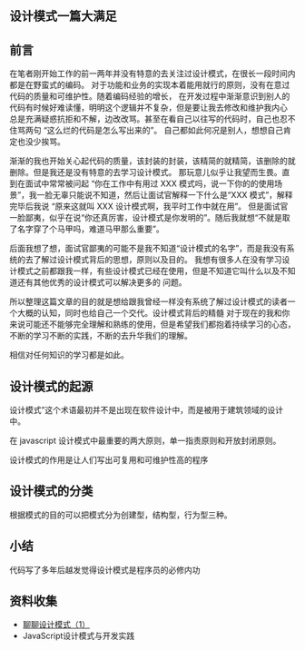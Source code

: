 ## 设计模式一篇大满足

## 前言
在笔者刚开始工作的前一两年并没有特意的去关注过设计模式，在很长一段时间内都是在野蛮式的编码。
对于功能和业务的实现本着能用就行的原则，没有在意过代码的质量和可维护性。随着编码经验的增长，
在开发过程中渐渐意识到别人的代码有时候好难读懂，明明这个逻辑并不复杂，但是要让我去修改和维护我内心
总是充满疑惑抗拒和不解，边改改骂。甚至在看自己以往写的代码时，自己也忍不住骂两句 “这么烂的代码是怎么写出来的”。
自己都如此何况是别人，想想自己肯定也没少挨骂。

渐渐的我也开始关心起代码的质量，该封装的封装，该精简的就精简，该删除的就删除。但是我还是没有特意的去学习设计模式。
那玩意儿似乎让我望而生畏。直到在面试中常常被问起 “你在工作中有用过 XXX 模式吗，说一下你的的使用场景”，我一脸无辜只能说不知道，然后让面试官解释一下什么是“XXX 模式”，解释完毕后我说 “原来这就叫 XXX 设计模式啊，我平时工作中就在用”。
但是面试官一脸鄙夷，似乎在说“你还真厉害，设计模式是你发明的”。随后我就想“不就是取了名字穿了个马甲吗，难道马甲那么重要”。

后面我想了想，面试官鄙夷的可能不是我不知道“设计模式的名字”，而是我没有系统的去了解过设计模式背后的思想，原则以及目的。
我想有很多人在没有学习设计模式之前都跟我一样，有些设计模式已经在使用，但是不知道它叫什么以及不知道还有其他优秀的设计模式可以解决更多的
问题。

所以整理这篇文章的目的就是想给跟我曾经一样没有系统了解过设计模式的读者一个大概的认知，同时也给自己一个交代。设计模式背后的精髓
对于现在的我和你来说可能还不能够完全理解和熟练的使用，但是希望我们都抱着持续学习的心态，不断的学习不断的实践，不断的去升华我们的理解。

相信对任何知识的学习都是如此。


## 设计模式的起源


设计模式”这个术语最初并不是出现在软件设计中，而是被用于建筑领域的设计中。



在 javascript 设计模式中最重要的两大原则，单一指责原则和开放封闭原则。

设计模式的作用是让人们写出可复用和可维护性高的程序


## 设计模式的分类

根据模式的目的可以把模式分为创建型，结构型，行为型三种。


## 小结
代码写了多年后越发觉得设计模式是程序员的必修内功

## 资料收集
* [聊聊设计模式（1）](https://zhuanlan.zhihu.com/p/156041730)
* JavaScript设计模式与开发实践
